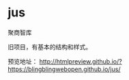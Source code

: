 # jus
聚商智库

旧项目，有基本的结构和样式。

预览地址：
http://htmlpreview.github.io/?https://blingblingwebopen.github.io/jus/
